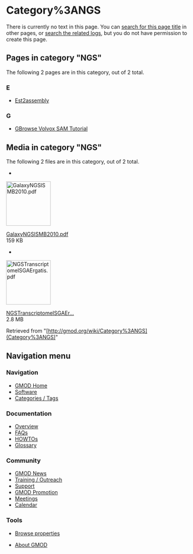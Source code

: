 



<span id="top"></span>




# <span dir="auto">Category%3ANGS</span>











There is currently no text in this page. You can [search for this page
title](http://gmod.org/wiki/Special:Search/NGS "Special:Search/NGS") in
other pages, or <span class="plainlinks"><a
href="http://gmod.org/mediawiki/index.php?title=Special:Log&amp;page=Category%3ANGS"
class="external text" rel="nofollow">search the related logs</a></span>,
but you do not have permission to create this page.




## Pages in category "NGS"

The following 2 pages are in this category, out of 2 total.



### E

- [Est2assembly](Est2assembly "Est2assembly")

### G

- [GBrowse Volvox SAM
  Tutorial](GBrowse_Volvox_SAM_Tutorial "GBrowse Volvox SAM Tutorial")




## Media in category "NGS"

The following 2 files are in this category, out of 2 total.

- 

  

  

  <a href="File:GalaxyNGSISMB2010.pdf" class="image"><img
  src="../mediawiki/skins/common/images/icons/fileicon-pdf.png"
  width="120" height="120" alt="GalaxyNGSISMB2010.pdf" /></a>

  

  

  

  [GalaxyNGSISMB2010.pdf](File:GalaxyNGSISMB2010.pdf "File:GalaxyNGSISMB2010.pdf")  
  159 KB  

  

  

- 

  

  

  <a href="File:NGSTranscriptomeISGAErgatis.pdf" class="image"><img
  src="../mediawiki/skins/common/images/icons/fileicon-pdf.png"
  width="120" height="120" alt="NGSTranscriptomeISGAErgatis.pdf" /></a>

  

  

  

  [NGSTranscriptomeISGAEr...](File:NGSTranscriptomeISGAErgatis.pdf "File:NGSTranscriptomeISGAErgatis.pdf")  
  2.8 MB  

  

  



Retrieved from "[http://gmod.org/wiki/Category%3ANGS](Category%3ANGS)"





## Navigation menu






### 





### Navigation



- <span id="n-GMOD-Home">[GMOD Home](Main_Page)</span>
- <span id="n-Software">[Software](GMOD_Components)</span>
- <span id="n-Categories-.2F-Tags">[Categories /
  Tags](Categories)</span>




### Documentation



- <span id="n-Overview">[Overview](Overview)</span>
- <span id="n-FAQs">[FAQs](Category%3AFAQ)</span>
- <span id="n-HOWTOs">[HOWTOs](Category%3AHOWTO)</span>
- <span id="n-Glossary">[Glossary](Glossary)</span>




### Community



- <span id="n-GMOD-News">[GMOD News](GMOD_News)</span>
- <span id="n-Training-.2F-Outreach">[Training /
  Outreach](Training_and_Outreach)</span>
- <span id="n-Support">[Support](Support)</span>
- <span id="n-GMOD-Promotion">[GMOD Promotion](GMOD_Promotion)</span>
- <span id="n-Meetings">[Meetings](Meetings)</span>
- <span id="n-Calendar">[Calendar](Calendar)</span>




### Tools

- <span id="t-smwbrowselink"><a href="Special%3ABrowse/Category%3ANGS" rel="smw-browse">Browse
  properties</a></span>



- <span id="footer-places-about">[About
  GMOD](GMOD%3AAbout "GMOD%3AAbout")</span>

<!-- -->




